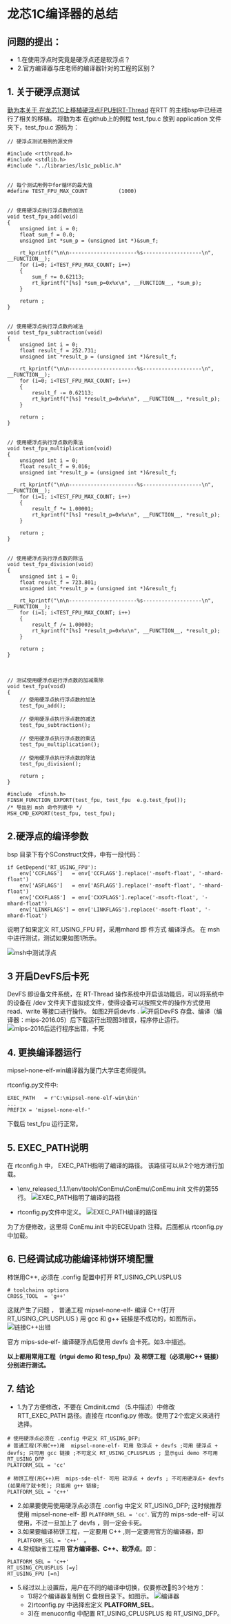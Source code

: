 # 龙芯1C编译器的总结

## 问题的提出：
- 1.在使用浮点时究竟是硬浮点还是软浮点？
- 2.官方编译器与庄老师的编译器针对的工程的区别？

## 1. 关于硬浮点测试

 [勤为本关于 在龙芯1C上移植硬浮点FPU到RT-Thread](https://blog.csdn.net/caogos/article/details/7733489)
在RTT 的主线bsp中已经进行了相关的移植。
将勤为本 在github上的例程 test_fpu.c 放到 application 文件夹下，test_fpu.c 源码为：
```
// 硬浮点测试用例的源文件

#include <rtthread.h>
#include <stdlib.h>  
#include "../libraries/ls1c_public.h"


// 每个测试用例中for循环的最大值
#define TEST_FPU_MAX_COUNT          (1000)


// 使用硬浮点执行浮点数的加法
void test_fpu_add(void)
{
    unsigned int i = 0;
    float sum_f = 0.0;
    unsigned int *sum_p = (unsigned int *)&sum_f;

    rt_kprintf("\n\n----------------------%s-------------------\n", __FUNCTION__);
    for (i=0; i<TEST_FPU_MAX_COUNT; i++)
    {
        sum_f += 0.62113;
        rt_kprintf("[%s] *sum_p=0x%x\n", __FUNCTION__, *sum_p);
    }

    return ;
}


// 使用硬浮点执行浮点数的减法
void test_fpu_subtraction(void)
{
    unsigned int i = 0;
    float result_f = 252.731;
    unsigned int *result_p = (unsigned int *)&result_f;

    rt_kprintf("\n\n----------------------%s-------------------\n", __FUNCTION__);
    for (i=0; i<TEST_FPU_MAX_COUNT; i++)
    {
        result_f -= 0.62113;
        rt_kprintf("[%s] *result_p=0x%x\n", __FUNCTION__, *result_p);
    }

    return ;
}


// 使用硬浮点执行浮点数的乘法
void test_fpu_multiplication(void)
{
    unsigned int i = 0;
    float result_f = 9.016;
    unsigned int *result_p = (unsigned int *)&result_f;

    rt_kprintf("\n\n----------------------%s-------------------\n", __FUNCTION__);
    for (i=1; i<TEST_FPU_MAX_COUNT; i++)
    {
        result_f *= 1.00001;
        rt_kprintf("[%s] *result_p=0x%x\n", __FUNCTION__, *result_p);
    }

    return ;
}


// 使用硬浮点执行浮点数的除法
void test_fpu_division(void)
{
    unsigned int i = 0;
    float result_f = 723.801;
    unsigned int *result_p = (unsigned int *)&result_f;

    rt_kprintf("\n\n----------------------%s-------------------\n", __FUNCTION__);
    for (i=1; i<TEST_FPU_MAX_COUNT; i++)
    {
        result_f /= 1.00003;
        rt_kprintf("[%s] *result_p=0x%x\n", __FUNCTION__, *result_p);
    }

    return ;
}



// 测试使用硬浮点进行浮点数的加减乘除
void test_fpu(void)
{
    // 使用硬浮点执行浮点数的加法
    test_fpu_add();

    // 使用硬浮点执行浮点数的减法
    test_fpu_subtraction();

    // 使用硬浮点执行浮点数的乘法
    test_fpu_multiplication();

    // 使用硬浮点执行浮点数的除法
    test_fpu_division();

    return ;
}

#include  <finsh.h> 
FINSH_FUNCTION_EXPORT(test_fpu, test_fpu  e.g.test_fpu());
/* 导出到 msh 命令列表中 */
MSH_CMD_EXPORT(test_fpu, test_fpu);
```
## 2.硬浮点的编译参数
bsp 目录下有个SConstruct文件，中有一段代码：
```
if GetDepend('RT_USING_FPU'):
    env['CCFLAGS']   = env['CCFLAGS'].replace('-msoft-float', '-mhard-float')
    env['ASFLAGS']   = env['ASFLAGS'].replace('-msoft-float', '-mhard-float')
    env['CXXFLAGS']  = env['CXXFLAGS'].replace('-msoft-float', '-mhard-float')
    env['LINKFLAGS'] = env['LINKFLAGS'].replace('-msoft-float', '-mhard-float')
```
说明了如果定义 RT_USING_FPU 时，采用mhard 即 件方式 编译浮点。
在 msh 中进行测试，测试如果如图1所示。

![msh中测试浮点](./figures/1test_fpu.png)

## 3 开启DevFS后卡死
DevFS 即设备文件系统，在 RT-Thread 操作系统中开启该功能后，可以将系统中的设备在 /dev 文件夹下虚拟成文件，使得设备可以按照文件的操作方式使用 read、write 等接口进行操作。
如图2开启devfs . 
![开启DevFS](./figures/2devfs_config.png)
存盘、编译（编译器：mips-2016.05）后下载运行出现图3错误，程序停止运行。
![mips-2016后运行程序出错，卡死](./figures/3starterror.png)

## 4. 更换编译器运行

mipsel-none-elf-win编译器为厦门大学庄老师提供。

rtconfig.py文件中:
```
EXEC_PATH   = r'C:\mipsel-none-elf-win\bin'
...
PREFIX = 'mipsel-none-elf-'
```
下载后 test_fpu 运行正常。

## 5. EXEC_PATH说明

在 rtconfig.h 中， EXEC_PATH指明了编译的路径。 该路径可以从2个地方进行加载。

- \env_released_1.1.1\env\tools\ConEmu\ConEmu\ConEmu.init 文件的第55行。
![EXEC_PATH指明了编译的路径](./figures/4ECEUpath.png)

- rtconfig.py文件中定义。
![EXEC_PATH编译的路径](./figures/5ECEUpath2.png)

为了方便修改，这里将 ConEmu.init 中的ECEUpath 注释。后面都从 rtconfig.py 中加载。

## 6. 已经调试成功能编译柿饼环境配置

柿饼用C++, 必须在 .config 配置中打开 RT_USING_CPLUSPLUS 
```
# toolchains options
CROSS_TOOL  = 'g++'
```
这就产生了问题 ， 普通工程 mipsel-none-elf- 编译 C++(打开 RT_USING_CPLUSPLUS ) 用 gcc 和 g++ 链接是不成功的，如图所示。
![链接C++出错](./figures/6linkC++error.png)


官方 mips-sde-elf-  编译硬浮点后使用 devfs 会卡死。如3.中描述。

**以上都用常用工程（rtgui demo 和 tesp_fpu）及 柿饼工程（必须用C++ 链接）分别进行测试。**

## 7. 结论

- 1.为了方便修改，不要在 Cmdinit.cmd （5.中描述）中修改 RTT_EXEC_PATH 路径。直接在 rtconfig.py 修改。使用了2个宏定义来进行选择。
```
# 使用硬浮点必须在 .config 中定义 RT_USING_DFP;
# 普通工程(不用C++)用  mipsel-none-elf- 可用 软浮点 + devfs ;可用 硬浮点 + devfs; 只可用 gcc 链接 ;不可定义 RT_USING_CPLUSPLUS ; 显示gui demo 不可用RT_USING_DFP
PLATFORM_SEL = 'cc' 

# 柿饼工程(用C++)用  mips-sde-elf- 可用 软浮点 + devfs ; 不可用硬浮点+ devfs (如果用了就卡死); 只能用 g++ 链接;
PLATFORM_SEL = 'c++' 
```
- 2.如果要使用使用硬浮点必须在 .config 中定义 RT_USING_DFP; 这时候推荐使用  mipsel-none-elf-  即 ```PLATFORM_SEL = 'cc'```. 官方的 mips-sde-elf- 可以使用，不过一旦加上了 devfs ，则一定会卡死。
- 3.如果要编译柿饼工程，一定要用 C++ ,则一定要用官方的编译器，即 ```PLATFORM_SEL = 'c++' ``` 。
- 4.常规缺省工程用 **官方编译器、C++、软浮点**。即：
```
PLATFORM_SEL = 'c++'
RT_USING_CPLUSPLUS [=y]
RT_USING_FPU [=n]
```

- 5.经过以上设置后，用户在不同的编译中切换，仅要修改的3个地方：
  - 1)将2个编译器复制到 C 盘根目录下。如图示。
  ![编译器](./figures/7complier.png)  
  - 2)rtconfig.py 中选择宏定义 **PLATFORM_SEL**。
  - 3)在 menuconfig 中配置 RT_USING_CPLUSPLUS 和 RT_USING_DFP。








